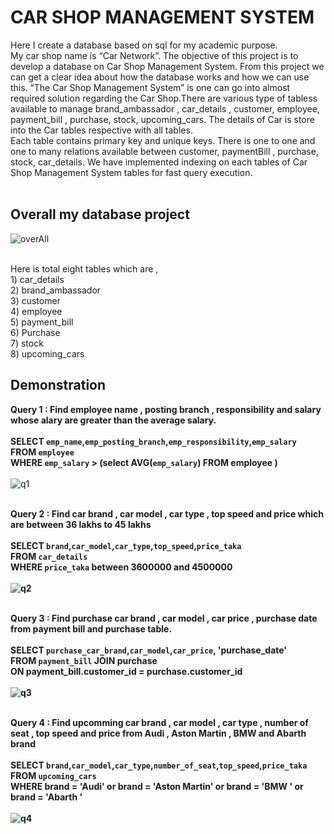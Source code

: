 # CAR SHOP MANAGEMENT SYSTEM
Here I create a database based on sql for my academic purpose. <br>
My car shop name is “Car Network”. The objective of this project is to develop a database on Car Shop Management System. From this project we can get a clear idea
about how the database works and how we can use this. 
“The Car Shop Management System” is one can go into almost required solution regarding the Car Shop.There are various type of tabless available to manage brand_ambassador ,
car_details , customer, employee, payment_bill , purchase, stock, upcoming_cars. The details of Car is store into the Car tables respective with all tables. <br>
Each table contains primary key and unique keys. There is one to one and one to many relations available between customer, paymentBill ,
purchase, stock, car_details. We have implemented indexing on each tables of Car Shop Management System tables for fast query execution.
<br> <br>
## Overall my database project 
![overAll](https://user-images.githubusercontent.com/64780532/119836894-ec0d7e80-bf23-11eb-8ca1-9b22c882069f.png)

<br>
Here is total eight tables which are , <br>
1) car_details <br>
2) brand_ambassador <br>
3) customer <br>
4) employee <br>
5) payment_bill <br>
6) Purchase <br>
7) stock  <br>
8) upcoming_cars <br>


## Demonstration
<b> Query 1 : Find employee name , posting branch , responsibility and salary whose alary are greater than the average salary. </b>
<br> <br>
<strong>
SELECT `emp_name`,`emp_posting_branch`,`emp_responsibility`,`emp_salary` <br>
FROM `employee` <br>
WHERE `emp_salary` > (select AVG(`emp_salary`) FROM employee ) <br>
</strong>
<br>
![q1](https://user-images.githubusercontent.com/64780532/119839651-237d2a80-bf26-11eb-8e53-355d5b9e1a40.png)
<br> <br>

<b> Query 2 : Find car brand , car model , car type , top speed and price which are between 36 lakhs to 45 lakhs  </b>
<br> <br>
<strong>
SELECT `brand`,`car_model`,`car_type`,`top_speed`,`price_taka` <br>
FROM `car_details` <br>
WHERE `price_taka` between 3600000 and 4500000 <br>
<strong>
<br>
![q2](https://user-images.githubusercontent.com/64780532/119840232-9dadaf00-bf26-11eb-9099-905b13f8629a.png)
<br> <br>

<b> Query 3 : Find purchase car brand , car model , car price , purchase date from payment bill and purchase table.  </b> 
<br> <br>
<strong>
SELECT `purchase_car_brand`,`car_model`,`car_price`, 'purchase_date' <br>
FROM `payment_bill` JOIN purchase <br>
ON payment_bill.customer_id = purchase.customer_id <br>
</strong>
<br>
![q3](https://user-images.githubusercontent.com/64780532/119841159-655aa080-bf27-11eb-9407-26f5787d720d.png)
<br> <br>

<b> Query 4 : Find upcomming car brand , car model , car type , number of seat , top speed and price from Audi , Aston Martin , BMW and Abarth brand  </b>
<br> <br>
<strong>
SELECT `brand`,`car_model`,`car_type`,`number_of_seat`,`top_speed`,`price_taka`  <br>
FROM `upcoming_cars`  <br>
WHERE brand = 'Audi' or brand = 'Aston Martin' or brand = 'BMW ' or brand = 'Abarth '   <br>
</strong>
 <br>
  ![q4](https://user-images.githubusercontent.com/64780532/119842245-54f6f580-bf28-11eb-81ba-97f5457e0764.png)
 <br>
